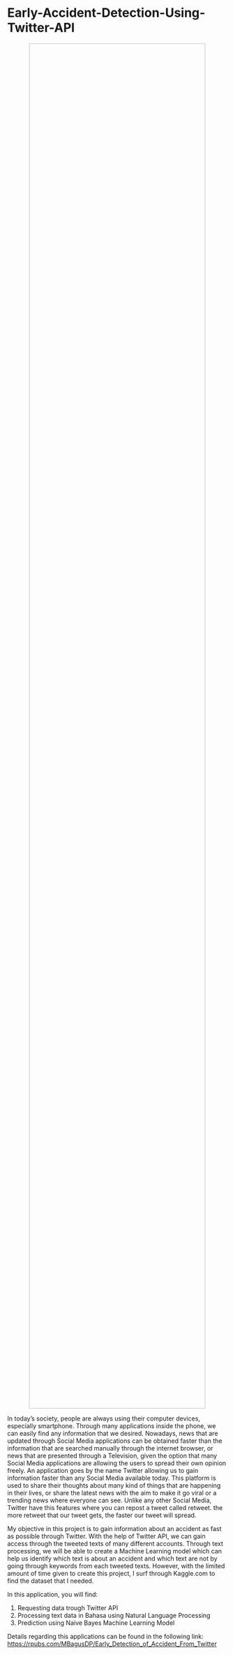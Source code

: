 # Early-Accident-Detection-Using-Twitter-API

<p align="center"><img width="80%" height="80% src="App_preview.gif" /></p>

In today’s society, people are always using their computer devices, especially smartphone. Through many applications inside the phone, we can easily find any information that we desired. Nowadays, news that are updated through Social Media applications can be obtained faster than the information that are searched manually through the internet browser, or news that are presented through a Television, given the option that many Social Media applications are allowing the users to spread their own opinion freely. An application goes by the name Twitter allowing us to gain information faster than any Social Media available today. This platform is used to share their thoughts about many kind of things that are happening in their lives, or share the latest news with the aim to make it go viral or a trending news where everyone can see. Unlike any other Social Media, Twitter have this features where you can repost a tweet called retweet. the more retweet that our tweet gets, the faster our tweet will spread.

My objective in this project is to gain information about an accident as fast as possible through Twitter. With the help of Twitter API, we can gain access through the tweeted texts of many different accounts. Through text processing, we will be able to create a Machine Learning model which can help us identify which text is about an accident and which text are not by going through keywords from each tweeted texts. However, with the limited amount of time given to create this project, I surf through Kaggle.com to find the dataset that I needed.

In this application, you will find:
  1. Requesting data trough Twitter API
  2. Processing text data in Bahasa using Natural Language Processing
  3. Prediction using Naive Bayes Machine Learning Model

Details regarding this applications can be found in the following link:
https://rpubs.com/MBagusDP/Early_Detection_of_Accident_From_Twitter
